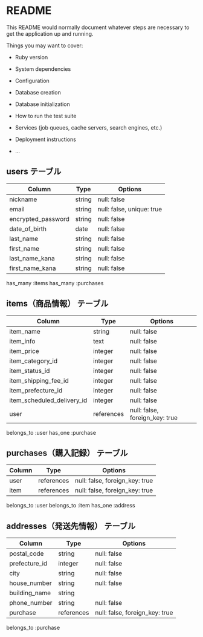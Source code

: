 # README

This README would normally document whatever steps are necessary to get the
application up and running.

Things you may want to cover:

* Ruby version

* System dependencies

* Configuration

* Database creation

* Database initialization

* How to run the test suite

* Services (job queues, cache servers, search engines, etc.)

* Deployment instructions

* ...

## users テーブル

| Column             | Type   | Options     |
| ------------------ | ------ | ----------- |
| nickname           | string | null: false |
| email              | string | null: false, unique: true |
| encrypted_password | string | null: false |
| date_of_birth      | date   | null: false |
| last_name          | string | null: false |
| first_name         | string | null: false |
| last_name_kana     | string | null: false |
| first_name_kana    | string | null: false |

has_many :items
has_many :purchases

## items（商品情報） テーブル

| Column                         | Type        | Options     |
| ------------------             | ------      | ----------- |
| item_name                      | string      | null: false |
| item_info                      | text        | null: false |
| item_price                     | integer     | null: false |
| item_category_id               | integer     | null: false |
| item_status_id                 | integer     | null: false |
| item_shipping_fee_id           | integer     | null: false |
| item_prefecture_id             | integer     | null: false |
| item_scheduled_delivery_id     | integer     | null: false |
| user                           | references  | null: false, foreign_key: true | 

belongs_to :user
has_one :purchase

## purchases（購入記録） テーブル
| Column             | Type     | Options     |
| ------------------ | ------   | ----------- |
| user               |references| null: false, foreign_key: true |
| item               |references| null: false, foreign_key: true |

belongs_to :user
belongs_to :item
has_one :address

## addresses（発送先情報） テーブル
| Column             | Type       | Options     |
| ------------------ | ------     | ----------- |
| postal_code        | string     | null: false |
| prefecture_id      | integer    | null: false |
| city               | string     | null: false |
| house_number       | string     | null: false |
| building_name      | string     |             |
| phone_number       | string     | null: false |
| purchase           | references | null: false, foreign_key: true |

belongs_to :purchase